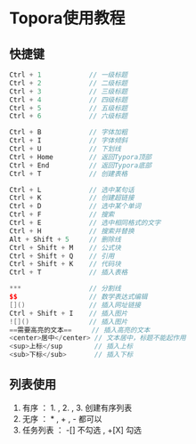 # **Topora使用教程**

## **快捷键**

```C++
Ctrl + 1 			// 一级标题
Ctrl + 2 			// 二级标题
Ctrl + 3 			// 三级标题
Ctrl + 4 			// 四级标题
Ctrl + 5 			// 五级标题
Ctrl + 6 			// 六级标题

Ctrl + B 			// 字体加粗
Ctrl + I 			// 字体倾斜
Ctrl + U 			// 下划线
Ctrl + Home  		// 返回Typora顶部
Ctrl + End   		// 返回Typora底部
Ctrl + T 			// 创建表格

Ctrl + L 			// 选中某句话
Ctrl + K 			// 创建超链接
Ctrl + D 			// 选中某个单词
Ctrl + F 			// 搜索
Ctrl + E 			// 选中相同格式的文字
Ctrl + H 		 	// 搜索并替换
Alt + Shift + 5 	// 删除线
Ctrl + Shift + M 	// 公式块
Ctrl + Shift + Q 	// 引用
Ctrl + Shift + K 	// 代码块
Ctrl + T			// 插入表格

***					// 分割线
$$  			   	// 数学表达式编辑
[]()				// 插入网址链接
Ctrl + Shift + I 	// 插入图片
![]()				// 插入图片
==需要高亮的文本==		// 插入高亮的文本
<center>居中</center>	// 文本居中，标题不能起作用
<sup>上标</sup		// 插入上标
<sub>下标</sub>		// 插入下标
```

## **列表使用**

1. 有序 ： 1. , 2. , 3. 创建有序列表
2. 无序 ： * , + , - 都可以
3. 任务列表 ： -[] 不勾选 , +[X] 勾选



























